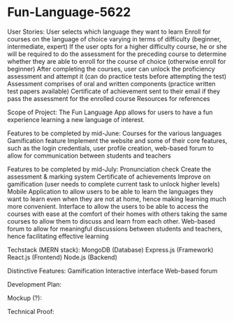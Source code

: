 # Fun-Language-5622
User Stories:
User selects which language they want to learn
Enroll for courses on the language of choice varying in terms of difficulty (beginner, intermediate, expert)
If the user opts for a higher difficulty course, he or she will be required to do the assessment for the preceding course to determine whether they are able to enroll for the course of choice (otherwise enroll for beginner)
After completing the courses, user can unlock the proficiency assessment and attempt it (can do practice tests before attempting the test)
Assessment comprises of oral and written components (practice written test papers available)
Certificate of achievement sent to their email if they pass the assessment for the enrolled course
Resources for references

Scope of Project:
The Fun Language App allows for users to have a fun experience learning a new language of interest.

Features to be completed by mid-June:
Courses for the various languages
Gamification feature
Implement the website and some of their core features, such as the login credentials, user profile creation, web-based forum to allow for communication between students and teachers

Features to be completed by mid-July:
Pronunciation check
Create the assessment & marking system
Certificate of achievements
Improve on gamification (user needs to complete current task to unlock higher levels)
Mobile Application to allow users to be able to learn the languages they want to learn even when they are not at home, hence making learning much more convenient.
Interface to allow the users to be able to access the courses with ease at the comfort of their homes with others taking the same courses to allow them to discuss and learn from each other.
Web-based forum to allow for meaningful discussions between students and teachers, hence facilitating effective learning

Techstack (MERN stack):
MongoDB (Database)
Express.js (Framework)
React.js (Frontend)
Node.js (Backend)


Distinctive Features:
Gamification
Interactive interface
Web-based forum

Development Plan:

Mockup (?):

Technical Proof:

